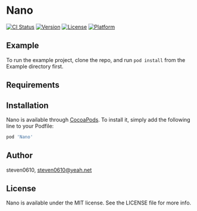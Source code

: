 # Nano

[![CI Status](https://img.shields.io/travis/steven0610/Nano.svg?style=flat)](https://travis-ci.org/steven0610/Nano)
[![Version](https://img.shields.io/cocoapods/v/Nano.svg?style=flat)](https://cocoapods.org/pods/Nano)
[![License](https://img.shields.io/cocoapods/l/Nano.svg?style=flat)](https://cocoapods.org/pods/Nano)
[![Platform](https://img.shields.io/cocoapods/p/Nano.svg?style=flat)](https://cocoapods.org/pods/Nano)

## Example

To run the example project, clone the repo, and run `pod install` from the Example directory first.

## Requirements

## Installation

Nano is available through [CocoaPods](https://cocoapods.org). To install
it, simply add the following line to your Podfile:

```ruby
pod 'Nano'
```

## Author

steven0610, steven0610@yeah.net

## License

Nano is available under the MIT license. See the LICENSE file for more info.
